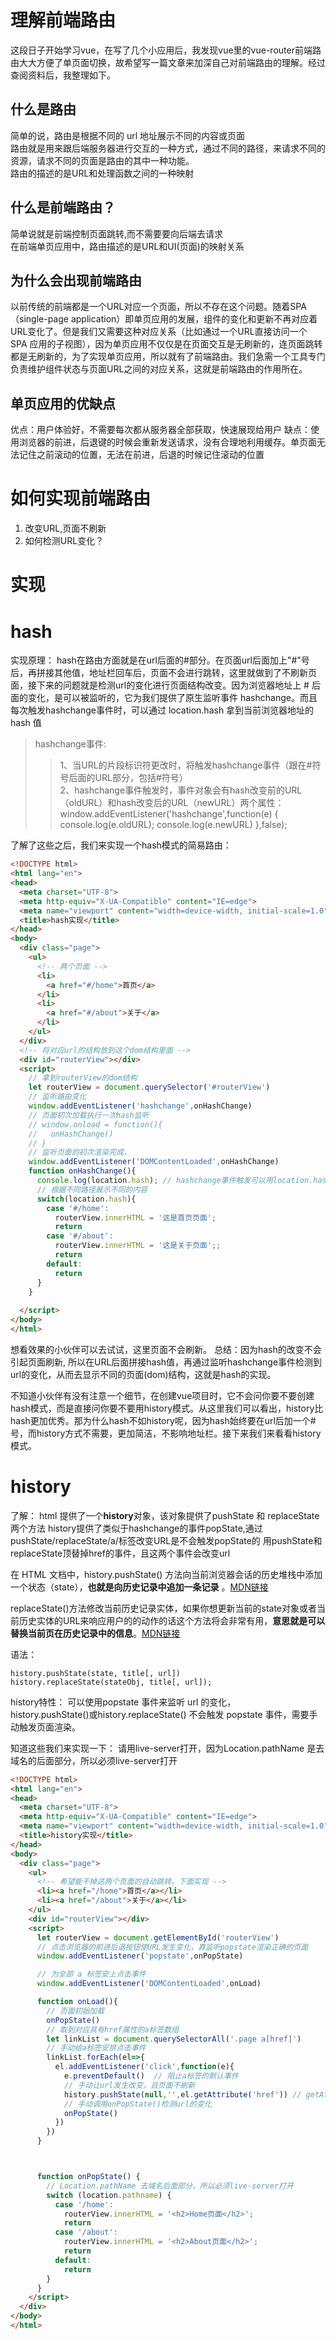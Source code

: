 # 理解前端路由
这段日子开始学习vue，在写了几个小应用后，我发现vue里的vue-router前端路由大大方便了单页面切换，故希望写一篇文章来加深自己对前端路由的理解。经过查阅资料后，我整理如下。

## 什么是路由
简单的说，路由是根据不同的 url 地址展示不同的内容或页面  
路由就是用来跟后端服务器进行交互的一种方式，通过不同的路径，来请求不同的资源，请求不同的页面是路由的其中一种功能。  
路由的描述的是URL和处理函数之间的一种映射  

## 什么是前端路由？
简单说就是前端控制页面跳转,而不需要要向后端去请求  
在前端单页应用中，路由描述的是URL和UI(页面)的映射关系



## 为什么会出现前端路由
以前传统的前端都是一个URL对应一个页面，所以不存在这个问题。随着SPA（single-page application）即单页应用的发展，组件的变化和更新不再对应着URL变化了。但是我们又需要这种对应关系（比如通过一个URL直接访问一个 SPA 应用的子视图），因为单页应用不仅仅是在页面交互是无刷新的，连页面跳转都是无刷新的，为了实现单页应用，所以就有了前端路由。我们急需一个工具专门负责维护组件状态与页面URL之间的对应关系，这就是前端路由的作用所在。



## 单页应用的优缺点
优点：用户体验好，不需要每次都从服务器全部获取，快速展现给用户
缺点：使用浏览器的前进，后退键的时候会重新发送请求，没有合理地利用缓存。单页面无法记住之前滚动的位置，无法在前进，后退的时候记住滚动的位置

# 如何实现前端路由
1. 改变URL,页面不刷新
2. 如何检测URL变化？

# 实现
# hash
实现原理：
hash在路由方面就是在url后面的#部分。在页面url后面加上"#"号后，再拼接其他值，地址栏回车后，页面不会进行跳转，这里就做到了不刷新页面，接下来的问题就是检测url的变化进行页面结构改变。因为浏览器地址上 # 后面的变化，是可以被监听的，它为我们提供了原生监听事件 hashchange。而且每次触发hashchange事件时，可以通过 location.hash 拿到当前浏览器地址的 hash 值
> hashchange事件:
 >>1、当URL的片段标识符更改时，将触发hashchange事件（跟在#符号后面的URL部分，包括#符号）  
 >>2、hashchange事件触发时，事件对象会有hash改变前的URL（oldURL）和hash改变后的URL（newURL）两个属性：window.addEventListener('hashchange',function(e) { console.log(e.oldURL);  console.log(e.newURL) },false);

了解了这些之后，我们来实现一个hash模式的简易路由：
```html
<!DOCTYPE html>
<html lang="en">
<head>
  <meta charset="UTF-8">
  <meta http-equiv="X-UA-Compatible" content="IE=edge">
  <meta name="viewport" content="width=device-width, initial-scale=1.0">
  <title>hash实现</title>
</head>
<body>
  <div class="page">
    <ul>
      <!-- 两个页面 -->
      <li>
        <a href="#/home">首页</a>
      </li>
      <li>
        <a href="#/about">关于</a>
      </li>
    </ul>
  </div>
  <!-- 将对应url的结构放到这个dom结构里面 -->
  <div id="routerView"></div>
  <script>
    // 拿到routerView的dom结构
    let routerView = document.querySelector('#routerView')
    // 监听路由变化
    window.addEventListener('hashchange',onHashChange)
    // 页面初次加载执行一次hash监听
    // window.onload = function(){
    //   onHashChange()
    // } 
    // 监听页面的初次渲染完成，
    window.addEventListener('DOMContentLoaded',onHashChange)
    function onHashChange(){
      console.log(location.hash); // hashchange事件触发可以用location.hash拿到当前浏览器地址的 hash 值
      // 根据不同路径展示不同的内容
      switch(location.hash){
        case '#/home':
          routerView.innerHTML = '这是首页页面';
          return 
        case '#/about':
          routerView.innerHTML = '这是关于页面';;
          return 
        default:
          return 
      }
    }
    
  </script>
</body>
</html>
```
想看效果的小伙伴可以去试试，这里页面不会刷新。
总结：因为hash的改变不会引起页面刷新, 所以在URL后面拼接hash值，再通过监听hashchange事件检测到url的变化，从而去显示不同的页面(dom)结构，这就是hash的实现。

不知道小伙伴有没有注意一个细节，在创建vue项目时，它不会问你要不要创建hash模式，而是直接问你要不要用history模式。从这里我们可以看出，history比hash更加优秀。那为什么hash不如history呢，因为hash始终要在url后加一个#号，而history方式不需要，更加简洁，不影响地址栏。接下来我们来看看history模式。


# history
了解：
html 提供了一个**history**对象，该对象提供了pushState 和 replaceState 两个方法
history提供了类似于hashchange的事件popState,通过pushState/replaceState/a/标签改变URL是不会触发popState的
用pushState和replaceState顶替掉href的事件，且这两个事件会改变url


在 HTML 文档中，history.pushState() 方法向当前浏览器会话的历史堆栈中添加一个状态（state），**也就是向历史记录中追加一条记录**
。[MDN链接](https://developer.mozilla.org/zh-CN/docs/Web/API/History/pushState)

replaceState()方法修改当前历史记录实体，如果你想更新当前的state对象或者当前历史实体的URL来响应用户的的动作的话这个方法将会非常有用，**意思就是可以替换当前页在历史记录中的信息**。[MDN链接](https://developer.mozilla.org/zh-CN/docs/Web/API/History/replaceState)

语法：
```
history.pushState(state, title[, url])
history.replaceState(stateObj, title[, url]);
```
history特性：
可以使用popstate  事件来监听 url 的变化，  
history.pushState()或history.replaceState() 不会触发 popstate 事件，需要手动触发页面渲染。

知道这些我们来实现一下：
请用live-server打开，因为Location.pathName 是去域名的后面部分，所以必须live-server打开
```html
<!DOCTYPE html>
<html lang="en">
<head>
  <meta charset="UTF-8">
  <meta http-equiv="X-UA-Compatible" content="IE=edge">
  <meta name="viewport" content="width=device-width, initial-scale=1.0">
  <title>history实现</title>
</head>
<body>
  <div class="page">
    <ul>
      <!-- 希望能干掉这两个页面的自动跳转，下面实现 -->
      <li><a href="/home">首页</a></li>
      <li><a href="/about">关于</a></li>
    </ul>
    <div id="routerView"></div>
    <script>
      let routerView = document.getElementById('routerView')
      // 点击浏览器的前进后退按钮使URL发生变化，靠监听popstate渲染正确的页面
      window.addEventListener('popstate',onPopState)

      // 为全部 a 标签安上点击事件
      window.addEventListener('DOMContentLoaded',onLoad)

      function onLoad(){
        // 页面初始加载
        onPopState()
        // 取到对应具有href属性的a标签数组
        let linkList = document.querySelectorAll('.page a[href]')
        // 手动给a标签安排点击事件
        linkList.forEach(el=>{
          el.addEventListener('click',function(e){
            e.preventDefault()  // 阻止a标签的默认事件
            // 手动让url发生改变，且页面不刷新
            history.pushState(null,'',el.getAttribute('href')) // getAttribute获取当前a标签的href属性
            // 手动调用onPopState()检测url的变化
            onPopState()
          })
        })
      }



      function onPopState() {
        // Location.pathName 去域名后面部分，所以必须live-server打开
        switch (location.pathname) {
          case '/home':
            routerView.innerHTML = '<h2>Home页面</h2>';
            return
          case '/about': 
            routerView.innerHTML = '<h2>About页面</h2>';
            return
          default:
            return
        }
      }
    </script>
  </div>
</body>
</html>
```